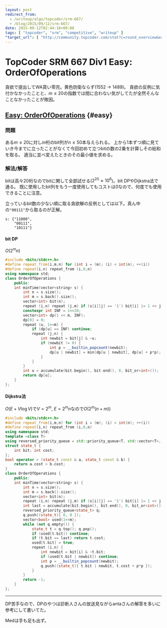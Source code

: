 ```yaml
---
layout: post
redirect_from:
  - /writeup/algo/topcoder/srm-667/
  - /blog/2015/09/12/srm-667/
date: 2015-09-12T02:44:18+09:00
tags: [ "topcoder", "srm", "competitive", "writeup" ]
"target_url": [ "http://community.topcoder.com/stat?c=round_overview&er=5&rd=16547" ]
---
```


# TopCoder SRM 667 Div1 Easy: OrderOfOperations

貪欲で提出してWA貰い零完。黄色防衛ならず(1552 -> 1489)。
貪欲の反例に気付かなかったことと、$m \le 20$の指数では間に合わない気がしてたが全然そんなことなかったことが敗因。

<!-- more -->

## [Easy: OrderOfOperations](http://community.topcoder.com/stat?c=problem_statement&pm=13987&rd=16547) {#easy}

### 問題

ある$m \le 20$に対し$m$桁のbit列が$n \le 50$本与えられる。
上から1本ずつ順に見ていき今までに立ったことがなくて今回初めて立つbitの数の2乗を計算しその総和を取る。
適当に並べ変えたときのその最小値を求める。

### 解法/解答

bitは高々20桁なのでbitに関して全部試せる($2^{20} \approx 10^6$)。bit DPやDijkstra法で通る。
既に使用したbit列をもう一度使用してもコストは0なので、何度でも使用できることに注意。

立っているbit数の少ない順に取る貪欲解の反例としては以下。真ん中の`"00111"`から取るのが正解。

``` plain
s: {"11000",
    "00111",
    "10111"}
```

#### bit DP

$O(2^mn)$

``` c++
#include <bits/stdc++.h>
#define repeat_from(i,m,n) for (int i = (m); (i) < int(n); ++(i))
#define repeat(i,n) repeat_from (i,0,n)
using namespace std;
class OrderOfOperations {
    public:
    int minTime(vector<string> s) {
        int n = s.size();
        int m = s.back().size();
        vector<int> bit(n);
        repeat (i,n) repeat (j,m) if (s[i][j] == '1') bit[i] |= 1 << j;
        constexpr int INF = 1<<28;
        vector<int> dp(1 << m, INF);
        dp[0] = 0;
        repeat (u, 1<<m) {
            if (dp[u] == INF) continue;
            repeat (j,n) {
                int newbit = bit[j] & ~u;
                if (newbit != 0) {
                    int p = __builtin_popcount(newbit);
                    dp[u | newbit] = min(dp[u | newbit], dp[u] + p*p);
                }
            }
        }
        int u = accumulate(bit.begin(), bit.end(), 0, bit_or<int>());
        return dp[u];
    }
};
```

#### Dijkstra法

$O(E + V\log V)$で$V = 2^m$, $E = 2^mn$なので$O(2^m(n + m))$

``` c++
#include <bits/stdc++.h>
#define repeat_from(i,m,n) for (int i = (m); (i) < int(n); ++(i))
#define repeat(i,n) repeat_from (i,0,n)
using namespace std;
template <class T>
using reversed_priority_queue = std::priority_queue<T, std::vector<T>, std::greater<T> >;
struct state_t {
    int bit; int cost;
};
bool operator > (state_t const & a, state_t const & b) {
    return a.cost > b.cost;
}
class OrderOfOperations {
    public:
    int minTime(vector<string> s) {
        int n = s.size();
        int m = s.back().size();
        vector<int> bit(n);
        repeat (i,n) repeat (j,m) if (s[i][j] == '1') bit[i] |= 1 << j;
        int last = accumulate(bit.begin(), bit.end(), 0, bit_or<int>());
        reversed_priority_queue<state_t> q;
        q.push((state_t){ 0, 0 });
        vector<bool> used(1<<m);
        while (not q.empty()) {
            state_t t = q.top(); q.pop();
            if (used[t.bit]) continue;
            if (t.bit == last) return t.cost;
            used[t.bit] = true;
            repeat (i,n) {
                int newbit = bit[i] & ~t.bit;
                if (used[t.bit | newbit]) continue;
                int p = __builtin_popcount(newbit);
                q.push((state_t){ t.bit | newbit, t.cost + p*p });
            }
        }
        return -1;
    }
};
```

<hr>

DP苦手なので、DPのやつは診断人さんの放送見ながらantaさんの解答を多いに参考にして書いてた。

Medは手も足も出ず。
